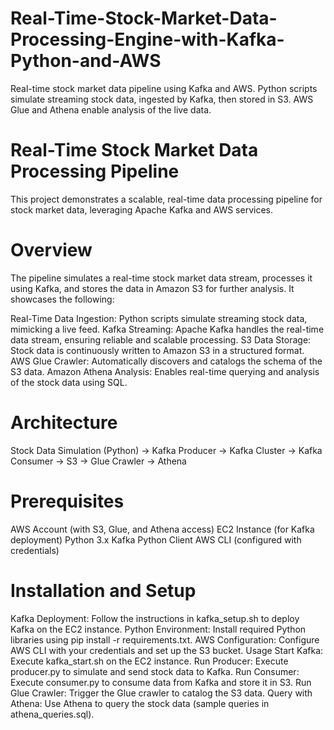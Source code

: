 # Real-Time-Stock-Market-Data-Processing-Engine-with-Kafka-Python-and-AWS
Real-time stock market data pipeline using Kafka and AWS. Python scripts simulate streaming stock data, ingested by Kafka, then stored in S3. AWS Glue and Athena enable analysis of the live data.

# Real-Time Stock Market Data Processing Pipeline
This project demonstrates a scalable, real-time data processing pipeline for stock market data, leveraging Apache Kafka and AWS services.

# Overview
The pipeline simulates a real-time stock market data stream, processes it using Kafka, and stores the data in Amazon S3 for further analysis. It showcases the following:

Real-Time Data Ingestion: Python scripts simulate streaming stock data, mimicking a live feed.
Kafka Streaming: Apache Kafka handles the real-time data stream, ensuring reliable and scalable processing.
S3 Data Storage: Stock data is continuously written to Amazon S3 in a structured format.
AWS Glue Crawler: Automatically discovers and catalogs the schema of the S3 data.
Amazon Athena Analysis: Enables real-time querying and analysis of the stock data using SQL.

# Architecture
Stock Data Simulation (Python) -> Kafka Producer -> Kafka Cluster -> Kafka Consumer -> S3 -> Glue Crawler -> Athena

# Prerequisites
AWS Account (with S3, Glue, and Athena access)
EC2 Instance (for Kafka deployment)
Python 3.x
Kafka Python Client
AWS CLI (configured with credentials)

# Installation and Setup
Kafka Deployment: Follow the instructions in kafka_setup.sh to deploy Kafka on the EC2 instance.
Python Environment: Install required Python libraries using pip install -r requirements.txt.
AWS Configuration: Configure AWS CLI with your credentials and set up the S3 bucket.
Usage
Start Kafka: Execute kafka_start.sh on the EC2 instance.
Run Producer: Execute producer.py to simulate and send stock data to Kafka.
Run Consumer: Execute consumer.py to consume data from Kafka and store it in S3.
Run Glue Crawler: Trigger the Glue crawler to catalog the S3 data.
Query with Athena: Use Athena to query the stock data (sample queries in athena_queries.sql).
